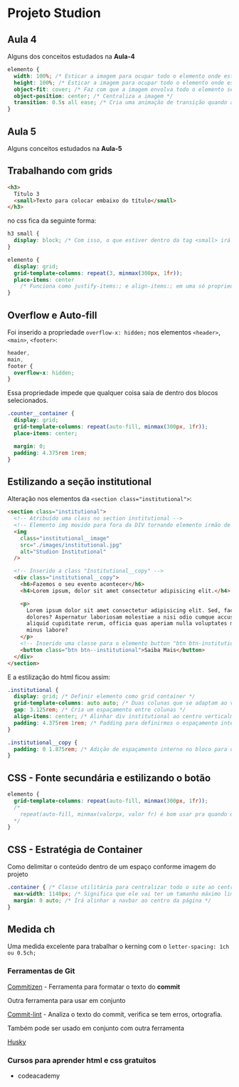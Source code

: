 # Projeto Studion

## Aula 4

Alguns dos conceitos estudados na **Aula-4**

```css
elemento {
  width: 100%; /* Esticar a imagem para ocupar todo o elemento onde está posicionada em largura */
  height: 100%; /* Esticar a imagem para ocupar todo o elemento onde está posicionada com altura */
  object-fit: cover; /* Faz com que a imagem envolva todo o elemento sem deformar */
  object-position: center; /* Centraliza a imagem */
  transition: 0.5s all ease; /* Cria uma animação de transição quando aplicar as modificações no :hover */
}
```

## Aula 5

Alguns conceitos estudados na **Aula-5**

## Trabalhando com grids

```html
<h3>
  Título 3
  <small>Texto para colocar embaixo do título</small>
</h3>
```

no css fica da seguinte forma:

```css
h3 small {
  display: block; /* Com isso, o que estiver dentro da tag <small> irá pra baixo do título */
}
```

```css
elemento {
  display: grid;
  grid-template-columns: repeat(3, minmax(300px, 1fr));
  place-items: center
    /* Funciona como justify-items:; e align-items:; em uma só propriedade */;
}
```

## Overflow e Auto-fill

Foi inserido a propriedade `overflow-x: hidden;` nos elementos `<header>`, `<main>`, `<footer>`:

```css
header,
main,
footer {
  overflow-x: hidden;
}
```

Essa propriedade impede que qualquer coisa saia de dentro dos blocos selecionados.

```css
.counter__container {
  display: grid;
  grid-template-columns: repeat(auto-fill, minmax(300px, 1fr));
  place-items: center;

  margin: 0;
  padding: 4.375rem 1rem;
}
```

## Estilizando a seção institutional

Alteração nos elementos da `<section class="institutional">`:

```html
<section class="institutional">
  <!-- Atribuído uma class no section institutional -->
  <!-- Elemento img movido para fora da DIV tornando elemento irmão de DIV -->
  <img
    class="institutional__image"
    src="./images/institutional.jpg"
    alt="Studion Institutional"
  />

  <!-- Inserido a class "Institutional__copy" -->
  <div class="institutional__copy">
    <h6>Fazemos o seu evento acontecer</h6>
    <h4>Lorem ipsum, dolor sit amet consectetur adipisicing elit.</h4>

    <p>
      Lorem ipsum dolor sit amet consectetur adipisicing elit. Sed, facere
      dolores? Aspernatur laboriosam molestiae a nisi odio cumque accusamus
      aliquid cupiditate rerum, officia quas aperiam nulla voluptates magni
      minus labore?
    </p>
    <!-- Inserido uma classe para o elemento button "btn btn-institutional" -->
    <button class="btn btn--institutional">Saiba Mais</button>
  </div>
</section>
```

E a estilização do html ficou assim:

```css
.institutional {
  display: grid; /* Definir elemento como grid container */
  grid-template-columns: auto auto; /* Duas colunas que se adaptam ao viewport automaticamente */
  gap: 3.125rem; /* Cria um espaçamento entre colunas */
  align-items: center; /* Alinhar div institutional ao centro verticalmente */
  padding: 4.375rem 1rem; /* Padding para definirmos o espaçamento interno do container */
}

.institutional__copy {
  padding: 0 1.875rem; /* Adição de espaçamento interno no bloco para os lados direito e esquerdo */
}
```
## CSS - Fonte secundária e estilizando o botão

```css
elemento {
  grid-template-columns: repeat(auto-fill, minmax(300px, 1fr));
  /* 
    repeat(auto-fill, minmax(valorpx, valor fr) é bom usar pra quando quiser uma grid responsiva.
  */
}
```
## CSS - Estratégia de Container

Como delimitar o conteúdo dentro de um espaço conforme imagem do projeto
```css
.container { /* Classe utilitária para centralizar todo o site ao centro */
  max-width: 1140px; /* Significa que ele vai ter um tamanho máximo limitado. */
  margin: 0 auto; /* Irá alinhar a navbar ao centro da página */
}
```
## Medida ch
Uma medida excelente para trabalhar o kerning com o `letter-spacing: 1ch ou 0.5ch;`
### Ferramentas de Git
  [Commitizen](https://github.com/commitizen/cz-cli) - Ferramenta para formatar o texto do **commit**  

  Outra ferramenta para usar em conjunto

  [Commit-lint](https://github.com/conventional-changelog/commitlint) - Analiza o texto do commit, verifica se tem erros, ortografia.

  Também pode ser usado em conjunto com outra ferramenta  

  [Husky](https://github.com/typicode/husky)

### Cursos para aprender html e css gratuítos
 - codeacademy